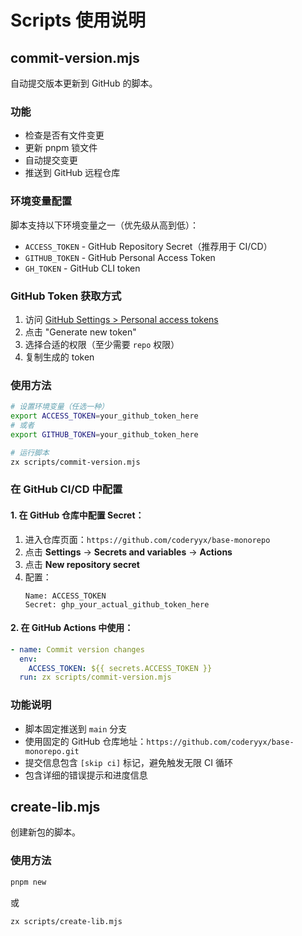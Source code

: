 # Scripts 使用说明

## commit-version.mjs

自动提交版本更新到 GitHub 的脚本。

### 功能

- 检查是否有文件变更
- 更新 pnpm 锁文件
- 自动提交变更
- 推送到 GitHub 远程仓库

### 环境变量配置

脚本支持以下环境变量之一（优先级从高到低）：

- `ACCESS_TOKEN` - GitHub Repository Secret（推荐用于 CI/CD）
- `GITHUB_TOKEN` - GitHub Personal Access Token
- `GH_TOKEN` - GitHub CLI token

### GitHub Token 获取方式

1. 访问 [GitHub Settings > Personal access tokens](https://github.com/settings/tokens)
2. 点击 "Generate new token"
3. 选择合适的权限（至少需要 `repo` 权限）
4. 复制生成的 token

### 使用方法

```bash
# 设置环境变量（任选一种）
export ACCESS_TOKEN=your_github_token_here
# 或者
export GITHUB_TOKEN=your_github_token_here

# 运行脚本
zx scripts/commit-version.mjs
```

### 在 GitHub CI/CD 中配置

#### 1. 在 GitHub 仓库中配置 Secret：

1. 进入仓库页面：`https://github.com/coderyyx/base-monorepo`
2. 点击 **Settings** → **Secrets and variables** → **Actions**
3. 点击 **New repository secret**
4. 配置：
   ```
   Name: ACCESS_TOKEN
   Secret: ghp_your_actual_github_token_here
   ```

#### 2. 在 GitHub Actions 中使用：

```yaml
- name: Commit version changes
  env:
    ACCESS_TOKEN: ${{ secrets.ACCESS_TOKEN }}
  run: zx scripts/commit-version.mjs
```

### 功能说明

- 脚本固定推送到 `main` 分支
- 使用固定的 GitHub 仓库地址：`https://github.com/coderyyx/base-monorepo.git`
- 提交信息包含 `[skip ci]` 标记，避免触发无限 CI 循环
- 包含详细的错误提示和进度信息

## create-lib.mjs

创建新包的脚本。

### 使用方法

```bash
pnpm new
```

或

```bash
zx scripts/create-lib.mjs
```
